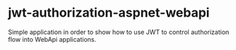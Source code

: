 # jwt-authorization-aspnet-webapi
Simple application in order to show how to use JWT to control authorization flow into WebApi applications.
